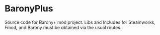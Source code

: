 # BaronyPlus

Source code for Barony+ mod project. 
Libs and Includes for Steamworks, Fmod, and Barony must be obtained via the usual routes.
